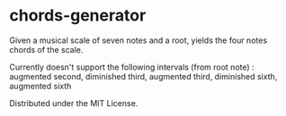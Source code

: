 # chords-generator

Given a musical scale of seven notes and a root, yields the four notes chords of the scale.

Currently doesn't support the following intervals (from root note) : augmented second, diminished third, augmented third, diminished sixth, augmented sixth

Distributed under the MIT License.
